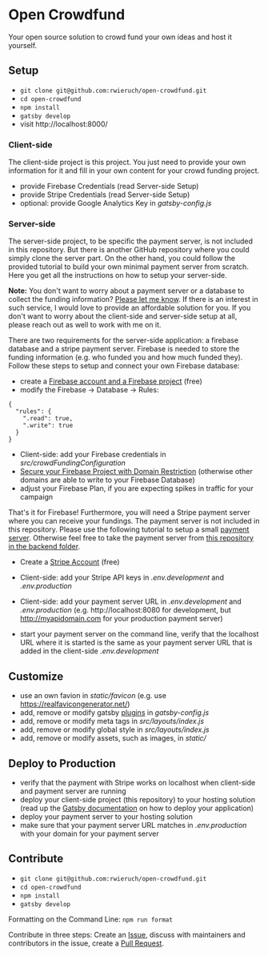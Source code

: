 # Open Crowdfund

Your open source solution to crowd fund your own ideas and host it yourself.

## Setup

* `git clone git@github.com:rwieruch/open-crowdfund.git`
* `cd open-crowdfund`
* `npm install`
* `gatsby develop`
* visit http://localhost:8000/

### Client-side

The client-side project is this project. You just need to provide your own information for it and fill in your own content for your crowd funding project.

* provide Firebase Credentials (read Server-side Setup)
* provide Stripe Credentials (read Server-side Setup)
* optional: provide Google Analytics Key in *gatsby-config.js*

### Server-side

The server-side project, to be specific the payment server, is not included in this repository. But there is another GitHub repository where you could simply clone the server part. On the other hand, you could follow the provided tutorial to build your own minimal payment server from scratch. Here you get all the instructions on how to setup your server-side.

**Note:** You don't want to worry about a payment server or a database to collect the funding information? [Please let me know](mailto:rwieruch@fastmail.com?Subject=Hello%20Open%20Crowdfund). If there is an interest in such service, I would love to provide an affordable solution for you. If you don't want to worry about the client-side and server-side setup at all, please reach out as well to work with me on it.

There are two requirements for the server-side application: a firebase database and a stripe payment server. Firebase is needed to store the funding information (e.g. who funded you and how much funded they). Follow these steps to setup and connect your own Firebase database:

* create a [Firebase account and a Firebase project](https://firebase.google.com/) (free)
* modify the Firebase -> Database -> Rules:

```
{
  "rules": {
    ".read": true,
    ".write": true
  }
}
```

* Client-side: add your Firebase credentials in *src/crowdFundingConfiguration*
* [Secure your Firebase Project with Domain Restriction](https://stackoverflow.com/questions/35418143/how-to-restrict-firebase-data-modification) (otherwise other domains are able to write to your Firebase Database)
* adjust your Firebase Plan, if you are expecting spikes in traffic for your campaign

That's it for Firebase! Furthermore, you will need a Stripe payment server where you can receive your fundings. The payment server is not included in this repository. Please use the following tutorial to setup a small [payment server](https://github.com/rwieruch/react-express-stripe). Otherwise feel free to take the payment server from [this repository in the backend folder](https://github.com/rwieruch/react-express-stripe).

* Create a [Stripe Account](https://stripe.com/) (free)
* Client-side: add your Stripe API keys in *.env.development* and *.env.production*
* Client-side: add your payment server URL in *.env.development* and *.env.production* (e.g. http://localhost:8080 for development, but http://myapidomain.com for your production payment server)

* start your payment server on the command line, verify that the localhost URL where it is started is the same as your payment server URL that is added in the client-side *.env.development*

## Customize

* use an own favion in *static/favicon* (e.g. use https://realfavicongenerator.net/)
* add, remove or modify gatsby [plugins](https://www.gatsbyjs.org/docs/plugins/) in *gatsby-config.js*
* add, remove or modify meta tags in *src/layouts/index.js*
* add, remove or modify global style in *src/layouts/index.js*
* add, remove or modify assets, such as images, in *static/*

## Deploy to Production

* verify that the payment with Stripe works on localhost when client-side and payment server are running
* deploy your client-side project (this repository) to your hosting solution (read up the [Gatsby documentation](https://www.gatsbyjs.org) on how to deploy your application)
* deploy your payment server to your hosting solution
* make sure that your payment server URL matches in *.env.production* with your domain for your payment server

## Contribute

* `git clone git@github.com:rwieruch/open-crowdfund.git`
* `cd open-crowdfund`
* `npm install`
* `gatsby develop`

Formatting on the Command Line: `npm run format`

Contribute in three steps: Create an [Issue](https://github.com/rwieruch/open-crowdfund/issues), discuss with maintainers and contributors in the issue, create a [Pull Request](https://github.com/rwieruch/open-crowdfund/pulls).
